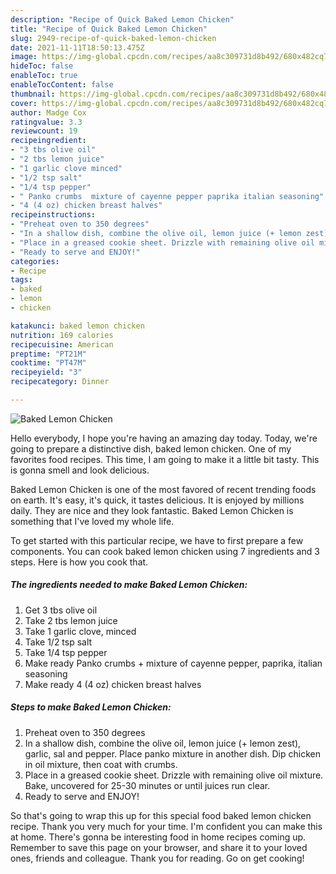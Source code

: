 ```yaml
---
description: "Recipe of Quick Baked Lemon Chicken"
title: "Recipe of Quick Baked Lemon Chicken"
slug: 2949-recipe-of-quick-baked-lemon-chicken
date: 2021-11-11T18:50:13.475Z
image: https://img-global.cpcdn.com/recipes/aa8c309731d8b492/680x482cq70/baked-lemon-chicken-recipe-main-photo.jpg
hideToc: false
enableToc: true
enableTocContent: false
thumbnail: https://img-global.cpcdn.com/recipes/aa8c309731d8b492/680x482cq70/baked-lemon-chicken-recipe-main-photo.jpg
cover: https://img-global.cpcdn.com/recipes/aa8c309731d8b492/680x482cq70/baked-lemon-chicken-recipe-main-photo.jpg
author: Madge Cox
ratingvalue: 3.3
reviewcount: 19
recipeingredient:
- "3 tbs olive oil"
- "2 tbs lemon juice"
- "1 garlic clove minced"
- "1/2 tsp salt"
- "1/4 tsp pepper"
- " Panko crumbs  mixture of cayenne pepper paprika italian seasoning"
- "4 (4 oz) chicken breast halves"
recipeinstructions:
- "Preheat oven to 350 degrees"
- "In a shallow dish, combine the olive oil, lemon juice (+ lemon zest), garlic, sal and pepper. Place panko mixture in another dish. Dip chicken in oil mixture, then coat with crumbs."
- "Place in a greased cookie sheet. Drizzle with remaining olive oil mixture. Bake, uncovered for 25-30 minutes or until juices run clear."
- "Ready to serve and ENJOY!"
categories:
- Recipe
tags:
- baked
- lemon
- chicken

katakunci: baked lemon chicken 
nutrition: 169 calories
recipecuisine: American
preptime: "PT21M"
cooktime: "PT47M"
recipeyield: "3"
recipecategory: Dinner

---
```



![Baked Lemon Chicken](https://img-global.cpcdn.com/recipes/aa8c309731d8b492/680x482cq70/baked-lemon-chicken-recipe-main-photo.jpg)

Hello everybody, I hope you're having an amazing day today. Today, we're going to prepare a distinctive dish, baked lemon chicken. One of my favorites food recipes. This time, I am going to make it a little bit tasty. This is gonna smell and look delicious.

Baked Lemon Chicken is one of the most favored of recent trending foods on earth. It's easy, it's quick, it tastes delicious. It is enjoyed by millions daily. They are nice and they look fantastic. Baked Lemon Chicken is something that I've loved my whole life.




To get started with this particular recipe, we have to first prepare a few components. You can cook baked lemon chicken using 7 ingredients and 3 steps. Here is how you cook that.

<!--inarticleads1-->

##### The ingredients needed to make Baked Lemon Chicken:

1. Get 3 tbs olive oil
1. Take 2 tbs lemon juice
1. Take 1 garlic clove, minced
1. Take 1/2 tsp salt
1. Take 1/4 tsp pepper
1. Make ready  Panko crumbs + mixture of cayenne pepper, paprika, italian seasoning
1. Make ready 4 (4 oz) chicken breast halves




<!--inarticleads2-->

##### Steps to make Baked Lemon Chicken:

1. Preheat oven to 350 degrees
1. In a shallow dish, combine the olive oil, lemon juice (+ lemon zest), garlic, sal and pepper. Place panko mixture in another dish. Dip chicken in oil mixture, then coat with crumbs.
1. Place in a greased cookie sheet. Drizzle with remaining olive oil mixture. Bake, uncovered for 25-30 minutes or until juices run clear.
1. Ready to serve and ENJOY!



So that's going to wrap this up for this special food baked lemon chicken recipe. Thank you very much for your time. I'm confident you can make this at home. There's gonna be interesting food in home recipes coming up. Remember to save this page on your browser, and share it to your loved ones, friends and colleague. Thank you for reading. Go on get cooking!

